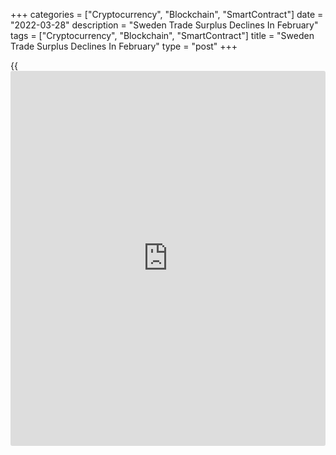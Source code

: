 +++
categories = ["Cryptocurrency", "Blockchain", "SmartContract"]
date = "2022-03-28"
description = "Sweden Trade Surplus Declines In February"
tags = ["Cryptocurrency", "Blockchain", "SmartContract"]
title = "Sweden Trade Surplus Declines In February"
type = "post"
+++

{{<iframe id="large-banner" src="https://www.bounty.group/#slide=5.0" width="100%" height="600" scrolling="no" style="border: 0px solid rgb(216, 221, 230); border-radius: 3px;">}}

Sweden's trade surplus decreased in February as imports rose faster than
exports, figures from Statistics Sweden showed on Monday.

The trade surplus declined to SEK 1.0 billion in February from SEK 5.4
billion in the same month last year. In January, there was a trade
deficit of SEK 1.1 billion.

On an annual basis, exports grew 22.0 percent in February and imports
rose 27.0 percent.

The non-EU trade balance showed a surplus of SEK 17.2 billion in
February, while the trade balance with the EU revealed a deficit of SEK
16.2 billion.

On a seasonally adjusted basis, the trade deficit was SEK 2.9 billion in
February compared to a deficit of SEK 1.3 billion in January.

For comments and feedback [contact](https://www.playgroundfx.com/contact/): editorial@rtt[news](https://www.letsplayfx.com/blog/forex-news-website/).com

[Economic News][1]

 **What parts of the world are seeing the best (and worst) economic
performances lately? Click[here][2] to check out our [Econ Scorecard][2]
and find out! See up-to-the-moment [ranking](https://www.playgroundfx.com/blog/crypto-exchange-ranking/)s for the best and worst
performers in [GDP][3], [unemployment rate][4], [inflation][2] and much
more.**

   1. www.rtt[news](https://www.letsplayfx.com/blog/forex-news-website/).com/Content/EconomicNews.aspx
   2. www.rtt[news](https://www.letsplayfx.com/blog/forex-news-website/).com/economic-scorecard/world-rank/CPI/highest-performance.aspx
   3. www.rtt[news](https://www.letsplayfx.com/blog/forex-news-website/).com/economic-scorecard/world-rank/GDP/highest-performance.aspx
   4. www.rtt[news](https://www.letsplayfx.com/blog/forex-news-website/).com/economic-scorecard/world-rank/unemployment-rate/lowest-performance.aspx